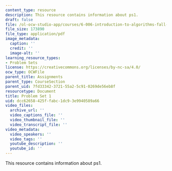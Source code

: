 ```yaml
---
content_type: resource
description: This resource contains information about ps1.
draft: false
file: /ol-ocw-studio-app/courses/6-006-introduction-to-algorithms-fall-2011/dcc62658425ffabc1dc93e9940589a66_MIT6_006F11_ps1.pdf
file_size: 173890
file_type: application/pdf
image_metadata:
  caption: ''
  credit: ''
  image-alt: ''
learning_resource_types:
- Problem Sets
license: https://creativecommons.org/licenses/by-nc-sa/4.0/
ocw_type: OCWFile
parent_title: Assignments
parent_type: CourseSection
parent_uid: 7fd33342-3721-55a2-5c91-0269de56eb8f
resourcetype: Document
title: Problem Set 1
uid: dcc62658-425f-fabc-1dc9-3e9940589a66
video_files:
  archive_url: ''
  video_captions_file: ''
  video_thumbnail_file: ''
  video_transcript_file: ''
video_metadata:
  video_speakers: ''
  video_tags: ''
  youtube_description: ''
  youtube_id: ''
---
```

This resource contains information about ps1.